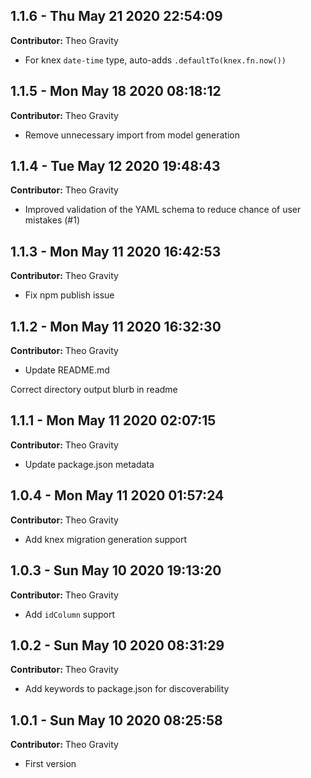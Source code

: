 ## 1.1.6 - Thu May 21 2020 22:54:09

**Contributor:** Theo Gravity

- For knex `date-time` type, auto-adds `.defaultTo(knex.fn.now())`

## 1.1.5 - Mon May 18 2020 08:18:12

**Contributor:** Theo Gravity

- Remove unnecessary import from model generation

## 1.1.4 - Tue May 12 2020 19:48:43

**Contributor:** Theo Gravity

- Improved validation of the YAML schema to reduce chance of user mistakes (#1)

## 1.1.3 - Mon May 11 2020 16:42:53

**Contributor:** Theo Gravity

- Fix npm publish issue

## 1.1.2 - Mon May 11 2020 16:32:30

**Contributor:** Theo Gravity

- Update README.md

Correct directory output blurb in readme

## 1.1.1 - Mon May 11 2020 02:07:15

**Contributor:** Theo Gravity

- Update package.json metadata

## 1.0.4 - Mon May 11 2020 01:57:24

**Contributor:** Theo Gravity

- Add knex migration generation support

## 1.0.3 - Sun May 10 2020 19:13:20

**Contributor:** Theo Gravity

- Add `idColumn` support

## 1.0.2 - Sun May 10 2020 08:31:29

**Contributor:** Theo Gravity

- Add keywords to package.json for discoverability

## 1.0.1 - Sun May 10 2020 08:25:58

**Contributor:** Theo Gravity

- First version

